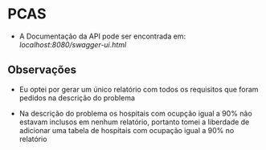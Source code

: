 # PCAS

* A Documentação da API pode ser encontrada em: *localhost:8080/swagger-ui.html*

## Observações

* Eu optei por gerar um único relatório com todos os requisitos que foram pedidos na descrição do problema
	  
* Na descrição do problema os hospitais com ocupção igual a 90% não estavam inclusos em nenhum relatório, portanto tomei a liberdade de adicionar uma tabela de hospitais com ocupação igual a 90% no relatório
